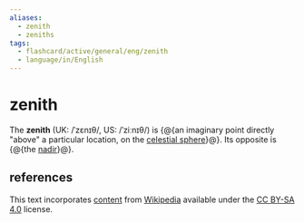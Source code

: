 ```yaml
---
aliases:
  - zenith
  - zeniths
tags:
  - flashcard/active/general/eng/zenith
  - language/in/English
---
```


# zenith

The __zenith__ (UK: /ˈzɛnɪθ/, US: /ˈziːnɪθ/) is {@{an imaginary point directly "above" a particular location, on the [celestial sphere](celestial%20sphre.md)}@}. Its opposite is {@{the [nadir](nadir.md)}@}. <!--SR:!2025-01-30,159,310!2026-10-23,647,330-->

## references

This text incorporates [content](https://en.wikipedia.org/wiki/zenith) from [Wikipedia](Wikipedia.md) available under the [CC BY-SA 4.0](https://creativecommons.org/licenses/by-sa/4.0/) license.
